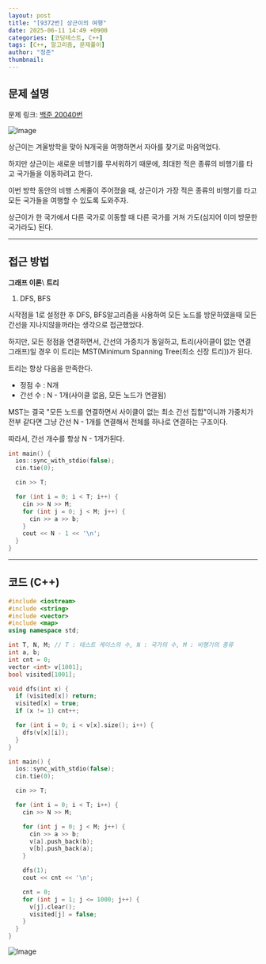 ```yaml
---
layout: post
title: "[9372번] 상근이의 여행"
date: 2025-06-11 14:49 +0900
categories: [코딩테스트, C++]
tags: [C++, 알고리즘, 문제풀이]
author: "정준"
thumbnail: 
---
```


## 문제 설명

문제 링크: [백준 20040번](https://www.acmicpc.net/problem/9372)

![Image](https://github.com/user-attachments/assets/5054d34a-3ad1-41e4-ab15-b17137792cb5)

상근이는 겨울방학을 맞아 N개국을 여행하면서 자아를 찾기로 마음먹었다. 

하지만 상근이는 새로운 비행기를 무서워하기 때문에, 최대한 적은 종류의 비행기를 타고 국가들을 이동하려고 한다.

이번 방학 동안의 비행 스케줄이 주어졌을 때, 상근이가 가장 적은 종류의 비행기를 타고 모든 국가들을 여행할 수 있도록 도와주자.

상근이가 한 국가에서 다른 국가로 이동할 때 다른 국가를 거쳐 가도(심지어 이미 방문한 국가라도) 된다.

---

## 접근 방법

**그래프 이론**\\
**트리**

1. DFS, BFS

시작점을 1로 설정한 후 DFS, BFS알고리즘을 사용하여 모든 노드를 방문하였을때 모든 간선을 지나지않을까라는 생각으로 접근했었다.

하지만, 모든 정점을 연결하면서, 간선의 가중치가 동일하고, 트리(사이클이 없는 연결 그래프)일 경우 이 트리는 MST(Minimum Spanning Tree(최소 신장 트리))가 된다.

트리는 항상 다음을 만족한다.
- 정점 수 : N개
- 간선 수 : N - 1개(사이클 없음, 모든 노드가 연결됨)

MST는 결국 "모든 노드를 연결하면서 사이클이 없는 최소 간선 집합"이니까 가중치가 전부 같다면 그냥 간선 N - 1개를 연결해서 전체를 하나로 연결하는 구조이다.

따라서, 간선 개수를 항상 N - 1개가된다.

```cpp
int main() {
  ios::sync_with_stdio(false);
  cin.tie(0);

  cin >> T;

  for (int i = 0; i < T; i++) {
    cin >> N >> M;
    for (int j = 0; j < M; j++) {
      cin >> a >> b;
    }
    cout << N - 1 << '\n';
  }
}
```

---

## 코드 (C++)

```cpp
#include <iostream>
#include <string>
#include <vector>
#include <map>
using namespace std;

int T, N, M; // T : 테스트 케이스의 수, N : 국가의 수, M : 비행기의 종류
int a, b;
int cnt = 0;
vector <int> v[1001];
bool visited[1001];

void dfs(int x) {
  if (visited[x]) return;
  visited[x] = true;
  if (x != 1) cnt++;

  for (int i = 0; i < v[x].size(); i++) {
    dfs(v[x][i]);
  }
}

int main() {
  ios::sync_with_stdio(false);
  cin.tie(0);

  cin >> T;

  for (int i = 0; i < T; i++) {
    cin >> N >> M;

    for (int j = 0; j < M; j++) {
      cin >> a >> b;
      v[a].push_back(b);
      v[b].push_back(a);
    }

    dfs(1);
    cout << cnt << '\n';

    cnt = 0;
    for (int j = 1; j <= 1000; j++) {
      v[j].clear();
      visited[j] = false;
    }
  }
}
```



![Image](https://github.com/user-attachments/assets/2978e610-955c-4649-8177-0119f9ca34f0)
